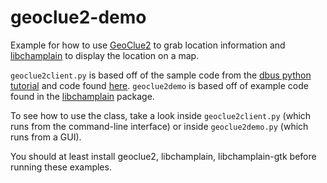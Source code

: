 geoclue2-demo
=============
Example for how to use <a href="http://www.freedesktop.org/wiki/Software/GeoClue/">GeoClue2</a> 
to grab location information and <a href="https://projects.gnome.org/libchamplain/">libchamplain</a> 
to display the location on a map. 

<code>geoclue2client.py</code> is based off of the sample code from the 
<a href="http://dbus.freedesktop.org/doc/dbus-python/doc/tutorial.html">
dbus python tutorial</a> and code found 
<a href="https://github.com/parinporecha/GeoClue2-Locator-python">here</a>. <code>geoclue2demo</code> 
is based off of example code found in the 
<a href="https://projects.gnome.org/libchamplain/">libchamplain</a> package.

To see how to use the class, take a look inside 
<code>geoclue2client.py</code> (which runs from the command-line interface) or 
inside <code>geoclue2demo.py</code> (which runs from a GUI). 

You should at least install geoclue2, libchamplain, libchamplain-gtk before 
running these examples. 
